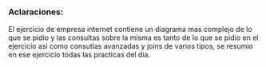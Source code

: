 ### Aclaraciones:

El ejercicio de empresa internet contiene un diagrama mas complejo de lo que se pidio y las consultas sobre la misma es tanto de lo que se pidio en el ejercicio asi como consutlas avanzadas y joins de varios tipos, se resumio en ese ejercicio todas las practicas del dia.


